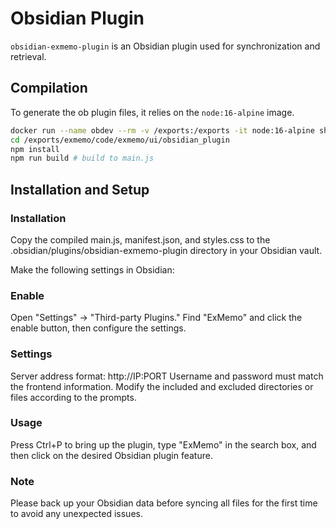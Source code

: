 # Obsidian Plugin

`obsidian-exmemo-plugin` is an Obsidian plugin used for synchronization and retrieval.

## Compilation

To generate the ob plugin files, it relies on the `node:16-alpine` image.

```bash
docker run --name obdev --rm -v /exports:/exports -it node:16-alpine sh
cd /exports/exmemo/code/exmemo/ui/obsidian_plugin
npm install
npm run build # build to main.js
```

## Installation and Setup

### Installation

Copy the compiled main.js, manifest.json, and styles.css to the .obsidian/plugins/obsidian-exmemo-plugin directory in your Obsidian vault.

Make the following settings in Obsidian:

### Enable

Open "Settings" -> "Third-party Plugins."
Find "ExMemo" and click the enable button, then configure the settings.

### Settings

Server address format: http://IP:PORT
Username and password must match the frontend information.
Modify the included and excluded directories or files according to the prompts.

### Usage

Press Ctrl+P to bring up the plugin, type "ExMemo" in the search box, and then click on the desired Obsidian plugin feature.

### Note
Please back up your Obsidian data before syncing all files for the first time to avoid any unexpected issues.
